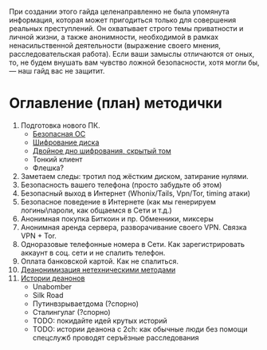 При создании этого гайда целенаправленно не была упомянута информация, которая может пригодиться только для совершения реальных преступлений. Он охватывает строго темы приватности и личной жизни, а также анонимности, необходимой в рамках ненасильственной деятельности (выражение своего мнения, расследовательская работа). 
Если ваши замыслы отличаются от оных, то, не будем внушать вам чувство ложной безопасности, хотя могли бы, — наш гайд вас не защитит.

# Оглавление (план) методички

1. Подготовка нового ПК. 
    * [Безопасная ОС](os.md)
    * [Шифрование диска](drive_encrypt.md)
    * [Двойное дно шифрования, скрытый том](hidden_drive.md)
    * Тонкий клиент
    * Флешка?
1. Заметаем следы: тротил под жёстким диском, затирание нулями.
1. Безопасность вашего телефона (просто забудьте об этом)
2. Безопасный выход в Интернет (Whonix/Tails, Vpn/Tor, timing атаки)
3. Безопасное поведение в Интернете (как мы генерируем логины\пароли, как общаемся в Сети и т.д.) 
4. Анонимная покупка Биткоин и пр. Обменники, миксеры
5. Анонимная аренда сервера, разворачивание своего VPN. Связка VPN + Tor. 
6. Одноразовые телефонные номера в Сети. Как зарегистрировать аккаунт в соц. сети и не спалить телефон.
7. Оплата банковской картой. Как не спалиться.
8. [Деанонимизация нетехническими методами](deanon.md)
9. [Истории деанонов](histories.md)
    * Unabomber
    * Silk Road
    * Путинвзрываетдома (?спорно)
    * Сталингулаг (?спорно)
    * TODO: покидайте идей крутых историй
    * TODO: истории деанона с 2ch: как обычные люди без помощи спецслужб проводят серъёзные расследования
